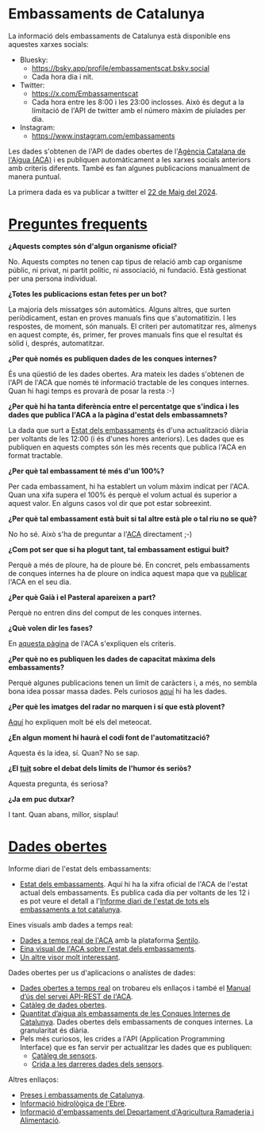# Embassaments de Catalunya

La informació dels embassaments de Catalunya està disponible ens aquestes xarxes socials:

- Bluesky:
  - https://bsky.app/profile/embassamentscat.bsky.social
  - Cada hora dia i nit.
- Twitter:
  - https://x.com/Embassamentscat
  - Cada hora entre les 8:00 i les 23:00 inclosses. Això és degut a la límitació de l'API de twitter amb el número màxim de piulades per dia. 
- Instagram:
  - https://www.instagram.com/embassaments

Les dades s'obtenen de l'API de dades obertes de l'[Agència Catalana de l'Aigua (ACA)](https://aca.gencat.cat/ca/inici/index.html) i es publiquen automàticament a les xarxes socials anteriors amb criteris diferents. També es fan algunes publicacions manualment de manera puntual. 

La primera dada es va publicar a twitter el [22 de Maig del 2024](https://x.com/Embassamentscat/status/1793296839057301744).

# [Preguntes frequents](#preguntesfrequents)

**¿Aquests comptes són d'algun organisme oficial?** 

No. Aquests comptes no tenen cap tipus de relació amb cap organisme públic, ni privat, ni partit polític, ni associació, ni fundació. Està gestionat per una persona individual.

**¿Totes les publicacions estan fetes per un bot?**

La majoría dels missatges són automàtics. Alguns altres, que surten períòdicament, estan en proves manuals fins que s'automatitizin. I les respostes, de moment, són manuals. El criteri per automatitzar res, almenys en aquest compte, és, primer, fer proves manuals fins que el resultat és sòlid i, després, automatitzar. 

**¿Per què només es publiquen dades de les conques internes?**

És una qüestió de les dades obertes. Ara mateix les dades s'obtenen de l'API de l'ACA que només té informació tractable de les conques internes. Quan hi hagi temps es provarà de posar la resta :-)

**¿Per què hi ha tanta diferència entre el percentatge que s'indica i les dades que publica l'ACA a la pàgina d'estat dels embassamnets?**

La dada que surt a [Estat dels embassaments](https://aca.gencat.cat/ca/laigua/estat-del-medi-hidric/recursos-disponibles/estat-de-les-reserves-daigua-als-embassaments/) és d'una actualització diària per voltants de les 12:00 (i és d'unes hores anteriors). Les dades que es publiquen en aquests comptes són les més recents que publica l'ACA en format tractable.

**¿Per què tal embassament té més d'un 100%?**

Per cada embassament, hi ha establert un volum màxim indicat per l'ACA. Quan una xifa supera el 100% és perquè el volum actual és superior a aquest valor. En alguns casos vol dir que pot estar sobreexint.

**¿Per què tal embassament està buit si tal altre està ple o tal riu no se què?**

No ho sé. Això s'ha de preguntar a l'[ACA](https://x.com/aigua_cat) directament ;-)

**¿Com pot ser que si ha plogut tant, tal embassament estigui buit?**

Perquè a més de ploure, ha de ploure bé. En concret, pels embassaments de conques internes ha de ploure on indica aquest mapa que va [publicar](https://x.com/aigua_cat/status/1662007831199989760) l'ACA en el seu dia.

**¿Per què Gaià i el Pasteral apareixen a part?**

Perquè no entren dins del comput de les conques internes. 

**¿Què volen dir les fases?**

En [aquesta pàgina](https://sequera.gencat.cat/ca/accions/el-semafor-de-la-sequera/index.html) de l'ACA s'expliquen els criteris.

**¿Per què no es publiquen les dades de capacitat màxima dels embassaments?**

Perquè algunes publicacions tenen un limit de caràcters i, a més, no sembla bona idea possar massa dades. Pels curiosos [aquí](https://x.com/Embassamentscat/status/1901755055088279741) hi ha les dades.

**¿Per què les imatges del radar no marquen i sí que està plovent?**

[Aquí](https://x.com/meteocat/status/1892876743951675486) ho expliquen molt bé els del meteocat.

**¿En algun moment hi haurà el codi font de l'automatització?** 

Aquesta és la idea, sí. Quan? No se sap.

**¿El [tuit](https://x.com/Embassamentscat/status/1903815824713929078) sobre el debat dels límits de l'humor és seriòs?** 

Aquesta pregunta, és seriosa?

**¿Ja em puc dutxar?**

I tant. Quan abans, millor, sisplau!


# [Dades obertes](#dadesobertes)

Informe diari de l'estat dels embassaments:

- [Estat dels embassaments](https://aca.gencat.cat/ca/laigua/estat-del-medi-hidric/recursos-disponibles/estat-de-les-reserves-daigua-als-embassaments/). Aquí hi ha la xifra oficial de l'ACA de l'estat actual dels embassaments. Es publica cada dia per voltants de les 12 i es pot veure el detall a l'[Informe diari de l'estat de tots els embassaments a tot catalunya](https://info.aca.gencat.cat/ca/aca/informacio/informesdwh/dades_embassaments_ca.pdf).

Eines visuals amb dades a temps real:
  - [Dades a temps real de l'ACA](http://aca-web.gencat.cat/sdim2/visor/) amb la plataforma [Sentilo](https://www.sentilo.io/).
  - [Eina visual de l'ACA sobre l'estat dels embassaments](https://aca.gencat.cat/ca/laigua/consulta-de-dades/dades-obertes/visualitzacio-interactiva-dades/estat-embassaments/).
  - [Un altre visor molt interessant](https://aplicacions.aca.gencat.cat/aetr/vishid/#ara).

Dades obertes per us d'aplicacions o analístes de dades:

- [Dades obertes a temps real](https://aca.gencat.cat/ca/laigua/consulta-de-dades/dades-obertes/dades-obertes-temps-real/) on trobareu els enllaços i també el [Manual d’ús del servei API-REST de l'ACA](https://aca.gencat.cat/web/.content/20_Aigua/08_consulta_de_dades/01_dades_obertes/02_dades_obertes_a_temps_real/us_serveis_dades_API_REST.pdf).
- [Catàleg de dades obertes](https://aca.gencat.cat/ca/laigua/consulta-de-dades/dades-obertes/cataleg-dades-obertes/).
- [Quantitat d’aigua als embassaments de les Conques Internes de Catalunya](https://analisi.transparenciacatalunya.cat/Medi-Ambient/Quantitat-d-aigua-als-embassaments-de-les-Conques-/gn9e-3qhr/about_data). Dades obertes dels embassaments de conques internes. La granularitat és diària.
- Pels més curiosos, les crides a l'API (Application Programming Interface) que es fan servir per actualitzar les dades que es publiquen:
  - [Catàleg de sensors](http://aca-web.gencat.cat/sdim2/apirest/catalog?componentType=embassament).
  - [Crida a les darreres dades dels sensors](http://aca-web.gencat.cat/sdim2/apirest/data/EMBASSAMENT-EST).

Altres enllaços:
- [Preses i embassaments de Catalunya](https://aca.gencat.cat/ca/laigua/infraestructures/preses-i-embassaments).
- [Informació hidrològica de l'Ebre](https://www.saihebro.com/homepage/estado-cuenca-ebro).
- [Informació d'embassaments del Departament d'Agricultura Ramaderia i Alimentació](https://agricultura.gencat.cat/ca/ambits/desenvolupament-rural/infraestructures-agraries/dar_regadius/estat-embassaments-catalunya/index.html).
